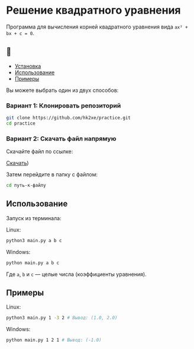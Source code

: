 # Решение квадратного уравнения

Программа для вычисления корней квадратного уравнения вида `ax² + bx + c = 0`.

## 📑

- [Установка](#установка)
- [Использование](#использование)
- [Примеры](#примеры)

Вы можете выбрать один из двух способов:

### Вариант 1: Клонировать репозиторий

```bash
git clone https://github.com/hk2xe/practice.git
cd practice
```

### Вариант 2: Скачать файл напрямую

Скачайте файл по ссылке:

[Скачать]([https://github.com/hk2xe/practice/releases/download/release/main.py))

Затем перейдите в папку с файлом:

```bash
cd путь-к-файлу
```

## Использование

Запуск из терминала:

Linux:
```bash
python3 main.py a b c
```
Windows:
```bash
python main.py a b c
```

Где `a`, `b` и `c` — целые числа (коэффициенты уравнения).

## Примеры

Linux:

```bash
python3 main.py 1 -3 2 # Вывод: (1.0, 2.0)
```

Windows:

```bash
python main.py 1 2 1 # Вывод: (-1.0)
```
